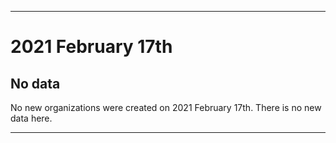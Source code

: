 
***

# 2021 February 17th

## No data

No new organizations were created on 2021 February 17th. There is no new data here.

***
